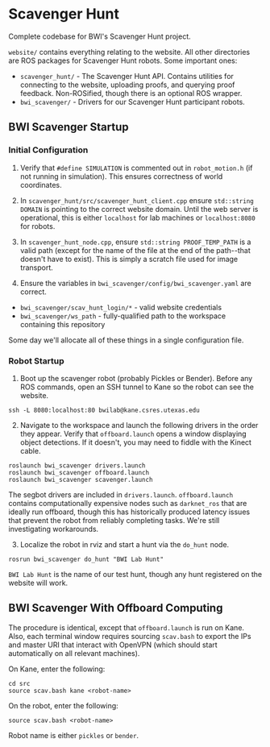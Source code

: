 # Scavenger Hunt

Complete codebase for BWI's Scavenger Hunt project.

`website/` contains everything relating to the website. All other directories
are ROS packages for Scavenger Hunt robots. Some important ones:

* `scavenger_hunt/` - The Scavenger Hunt API. Contains utilities for connecting
to the website, uploading proofs, and querying proof feedback. Non-ROSified,
though there is an optional ROS wrapper.
* `bwi_scavenger/` - Drivers for our Scavenger Hunt participant robots.

## BWI Scavenger Startup

### Initial Configuration

1. Verify that `#define SIMULATION` is commented out in `robot_motion.h` (if
not running in simulation). This ensures correctness of world coordinates.

2. In `scavenger_hunt/src/scavenger_hunt_client.cpp` ensure
`std::string DOMAIN` is pointing to the correct website domain. Until the web
server is operational, this is either `localhost` for lab machines or
`localhost:8080` for robots.

3. In `scavenger_hunt_node.cpp`, ensure `std::string PROOF_TEMP_PATH` is a
valid path (except for the name of the file at the end of the path--that doesn't
have to exist). This is simply a scratch file used for image transport.

4. Ensure the variables in `bwi_scavenger/config/bwi_scavenger.yaml` are
correct.
  - `bwi_scavenger/scav_hunt_login/*` - valid website credentials
  - `bwi_scavenger/ws_path` - fully-qualified path to the workspace containing
  this repository

Some day we'll allocate all of these things in a single configuration file.

### Robot Startup

1. Boot up the scavenger robot (probably Pickles or Bender). Before any ROS
commands, open an SSH tunnel to Kane so the robot can see the website.

```
ssh -L 8080:localhost:80 bwilab@kane.csres.utexas.edu
```

2. Navigate to the workspace and launch the following drivers in the order they
appear. Verify that `offboard.launch` opens a window displaying object
detections. If it doesn't, you may need to fiddle with the Kinect cable.

```
roslaunch bwi_scavenger drivers.launch
roslaunch bwi_scavenger offboard.launch
roslaunch bwi_scavenger scavenger.launch
```

The segbot drivers are included in `drivers.launch`. `offboard.launch` contains
computationally expensive nodes such as `darknet_ros` that are ideally run
offboard, though this has historically produced latency issues that prevent the
robot from reliably completing tasks. We're still investigating workarounds.

3. Localize the robot in rviz and start a hunt via the `do_hunt` node.

```
rosrun bwi_scavenger do_hunt "BWI Lab Hunt"
```

`BWI Lab Hunt` is the name of our test hunt, though any hunt registered on the
website will work.

## BWI Scavenger With Offboard Computing

The procedure is identical, except that `offboard.launch` is run on Kane. Also,
each terminal window requires sourcing `scav.bash` to export the IPs and master
URI that interact with OpenVPN (which should start automatically on all relevant
machines).

On Kane, enter the following:

```
cd src
source scav.bash kane <robot-name>
```

On the robot, enter the following:

```
source scav.bash <robot-name>
```

Robot name is either `pickles` or `bender`.
